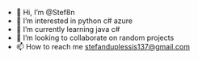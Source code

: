 - 👋 Hi, I’m @Stef8n
- 👀 I’m interested in python c# azure
- 🌱 I’m currently learning java c#
- 💞️ I’m looking to collaborate on random projects
- 📫 How to reach me stefanduplessis137@gmail.com

<!---
Stef8n/Stef8n is a ✨ special ✨ repository because its `README.md` (this file) appears on your GitHub profile.
You can click the Preview link to take a look at your changes.
--->

